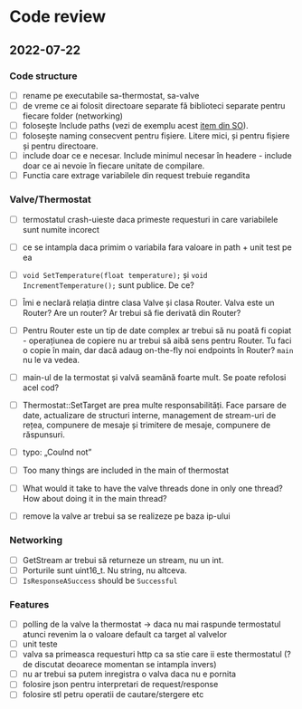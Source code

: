 # Code review

## 2022-07-22

### Code structure

- [ ] rename pe executabile sa-thermostat, sa-valve
- [ ] de vreme ce ai folosit directoare separate fă biblioteci separate pentru fiecare folder (networking)
- [ ] folosește Include paths (vezi de exemplu acest [item din SO](https://stackoverflow.com/questions/13703647/how-to-properly-add-include-directories-with-cmake)).
- [ ] folosește naming consecvent pentru fișiere. Litere mici, și pentru fișiere și pentru directoare.
- [ ] include doar ce e necesar. Include minimul necesar în headere - include doar ce ai nevoie în fiecare unitate de compilare.
- [ ] Functia care extrage variabilele din request trebuie regandita

### Valve/Thermostat

- [ ] termostatul crash-uieste daca primeste requesturi in care variabilele sunt numite incorect
- [ ] ce se intampla daca primim o variabila fara valoare in path + unit test pe ea
- [ ] `void SetTemperature(float temperature);` și `void IncrementTemperature();` sunt publice. De ce?
- [ ] Îmi e neclară relația dintre clasa Valve și clasa Router. Valva este un Router? Are un router? Ar trebui să fie derivată din Router?
- [ ] Pentru Router este un tip de date complex ar trebui să nu poată fi copiat - operațiunea de copiere nu ar trebui să aibă sens pentru Router. Tu faci o copie în main, dar dacă adaug on-the-fly noi endpoints în Router? `main` nu le va vedea.
- [ ] main-ul de la termostat și valvă seamănă foarte mult. Se poate refolosi acel cod?
- [ ] Thermostat::SetTarget are prea multe responsabilități. Face parsare de date, actualizare de structuri interne, management de stream-uri de rețea, compunere de mesaje și trimitere de mesaje, compunere de răspunsuri.
- [ ] typo: „Coulnd not”
- [ ] Too many things are included in the main of thermostat
- [ ] What would it take to have the valve threads done in only one thread? How about doing it in the main thread?
- [ ] remove la valve ar trebui sa se realizeze pe baza ip-ului


### Networking

- [ ] GetStream ar trebui să returneze un stream, nu un int.
- [ ] Porturile sunt uint16_t. Nu string, nu altceva.
- [ ] `IsResponseASuccess` should be `Successful`

### Features

- [ ] polling de la valve la thermostat -> daca nu mai raspunde termostatul atunci revenim la o valoare default ca target al valvelor
- [ ] unit teste
- [ ] valva sa primeasca requesturi http ca sa stie care ii este thermostatul (? de discutat deoarece momentan se intampla invers)
- [ ] nu ar trebui sa putem inregistra o valva daca nu e pornita
- [ ] folosire json pentru interpretari de request/response
- [ ] folosire stl petru operatii de cautare/stergere etc
